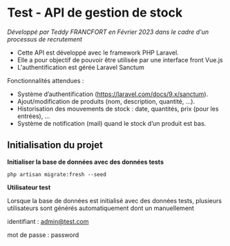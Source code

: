 # Test - API de gestion de stock

*Développé par Teddy FRANCFORT en Février 2023 dans le cadre d'un processus de recrutement*

- Cette API est développé avec le framework PHP Laravel. 
- Elle a pour objectif de pouvoir être utilisée par une interface front Vue.js
- L'authentification est gérée Laravel Sanctum

Fonctionnalités attendues :
- Système d’authentification (https://laravel.com/docs/9.x/sanctum).
- Ajout/modification de produits (nom, description, quantité, ...).
- Historisation des mouvements de stock : date, quantités, prix (pour les entrées), ...
- Système de notification (mail) quand le stock d’un produit est bas.

## Initialisation du projet

**Initialiser la base de données avec des données tests**

`php artisan migrate:fresh --seed`

**Utilisateur test**

Lorsque la base de données est initialisé avec des données tests,
plusieurs utilisateurs sont générés automatiquement dont un manuellement

identifiant : admin@test.com

mot de passe : password
